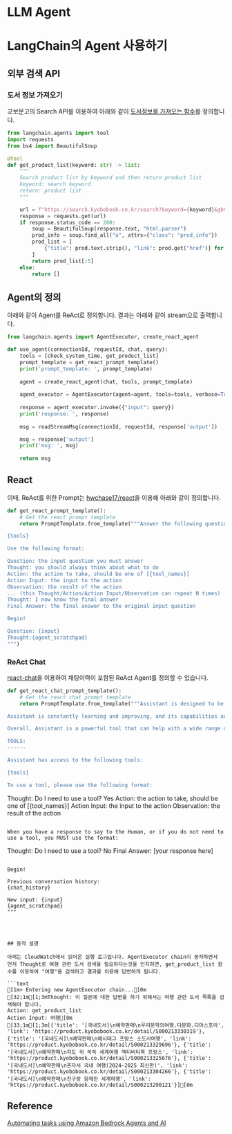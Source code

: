 # LLM Agent

# LangChain의 Agent 사용하기

## 외부 검색 API 

### 도서 정보 가져오기

교보문고의 Search API를 이용하여 아래와 같이 [도서정보를 가져오는 함수](https://colab.research.google.com/drive/1juAwGGOEiz7h3XPtCFeRyfDB9hspQdHc?usp=sharing)를 정의합니다.

```python
from langchain.agents import tool
import requests
from bs4 import BeautifulSoup

@tool
def get_product_list(keyword: str) -> list:
    """
    Search product list by keyword and then return product list
    keyword: search keyword
    return: product list
    """

    url = f"https://search.kyobobook.co.kr/search?keyword={keyword}&gbCode=TOT&target=total"
    response = requests.get(url)
    if response.status_code == 200:
        soup = BeautifulSoup(response.text, "html.parser")
        prod_info = soup.find_all("a", attrs={"class": "prod_info"})
        prod_list = [
            {"title": prod.text.strip(), "link": prod.get("href")} for prod in prod_info
        ]
        return prod_list[:5]
    else:
        return []
```

## Agent의 정의

아래와 같이 Agent를 ReAct로 정의합니다. 결과는 아래와 같이 stream으로 출력합니다.

```python
from langchain.agents import AgentExecutor, create_react_agent

def use_agent(connectionId, requestId, chat, query):
    tools = [check_system_time, get_product_list]
    prompt_template = get_react_prompt_template()
    print('prompt_template: ', prompt_template)
    
    agent = create_react_agent(chat, tools, prompt_template)
    
    agent_executor = AgentExecutor(agent=agent, tools=tools, verbose=True)
    
    response = agent_executor.invoke({"input": query})
    print('response: ', response)
    
    msg = readStreamMsg(connectionId, requestId, response['output'])

    msg = response['output']
    print('msg: ', msg)
            
    return msg
```

## React

이때, ReAct를 위한 Prompt는 [hwchase17/react](https://smith.langchain.com/hub/hwchase17/react)을 이용해 아래와 같이 정의합니다.

```python
def get_react_prompt_template():
    # Get the react prompt template
    return PromptTemplate.from_template("""Answer the following questions as best you can. You have access to the following tools:

{tools}

Use the following format:

Question: the input question you must answer
Thought: you should always think about what to do
Action: the action to take, should be one of [{tool_names}]
Action Input: the input to the action
Observation: the result of the action
... (this Thought/Action/Action Input/Observation can repeat N times)
Thought: I now know the final answer
Final Answer: the final answer to the original input question

Begin!

Question: {input}
Thought:{agent_scratchpad}
""")
```


### ReAct Chat

[react-chat](https://smith.langchain.com/hub/hwchase17/react-chat)을 이용하여 채팅이력이 포함된 ReAct Agent를 정의할 수 있습니다.

```python
def get_react_chat_prompt_template():
    # Get the react chat prompt template
    return PromptTemplate.from_template("""Assistant is designed to be able to assist with a wide range of tasks, from answering simple questions to providing in-depth explanations and discussions on a wide range of topics. As a language model, Assistant is able to generate human-like text based on the input it receives, allowing it to engage in natural-sounding conversations and provide responses that are coherent and relevant to the topic at hand.

Assistant is constantly learning and improving, and its capabilities are constantly evolving. It is able to process and understand large amounts of text, and can use this knowledge to provide accurate and informative responses to a wide range of questions. Additionally, Assistant is able to generate its own text based on the input it receives, allowing it to engage in discussions and provide explanations and descriptions on a wide range of topics.

Overall, Assistant is a powerful tool that can help with a wide range of tasks and provide valuable insights and information on a wide range of topics. Whether you need help with a specific question or just want to have a conversation about a particular topic, Assistant is here to assist.

TOOLS:
------

Assistant has access to the following tools:

{tools}

To use a tool, please use the following format:

```
Thought: Do I need to use a tool? Yes
Action: the action to take, should be one of [{tool_names}]
Action Input: the input to the action
Observation: the result of the action
```

When you have a response to say to the Human, or if you do not need to use a tool, you MUST use the format:

```
Thought: Do I need to use a tool? No
Final Answer: [your response here]
```

Begin!

Previous conversation history:
{chat_history}

New input: {input}
{agent_scratchpad}
"""




## 동작 설명

아래는 CloudWatch에서 읽어온 실행 로그입니다. AgentExecutor chain이 동작하면서 먼저 Thought로 여행 관련 도서 검색을 필요하다는것을 인지하면, get_product_list 함수를 이용하여 "여행"을 검색하고 결과를 이용해 답변하게 됩니다.

```text
[1m> Entering new AgentExecutor chain...[0m
[32;1m[1;3mThought: 이 질문에 대한 답변을 하기 위해서는 여행 관련 도서 목록을 검색해야 합니다.
Action: get_product_list
Action Input: 여행[0m
[33;1m[1;3m[{'title': '[국내도서]\n예약판매\n우리문학의여행.다문화.디아스포라', 'link': 'https://product.kyobobook.co.kr/detail/S000213330319'}, {'title': '[국내도서]\n예약판매\n해시태그 프랑스 소도시여행', 'link': 'https://product.kyobobook.co.kr/detail/S000213329696'}, {'title': '[국내도서]\n예약판매\n지도 위 쏙쏙 세계여행 액티비티북 프랑스', 'link': 'https://product.kyobobook.co.kr/detail/S000213325676'}, {'title': '[국내도서]\n예약판매\n혼자서 국내 여행(2024~2025 최신판)', 'link': 'https://product.kyobobook.co.kr/detail/S000213304266'}, {'title': '[국내도서]\n예약판매\n친구랑 함께한 세계여행', 'link': 'https://product.kyobobook.co.kr/detail/S000213290121'}][0m
```



## Reference

[Automating tasks using Amazon Bedrock Agents and AI](https://blog.serverlessadvocate.com/automating-tasks-using-amazon-bedrock-agents-and-ai-4b6fb8856589)


